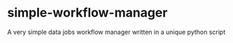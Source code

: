 # simple-workflow-manager
A very simple data jobs workflow manager written in a unique python script
